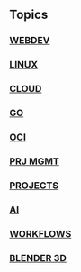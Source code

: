## Topics

### [WEBDEV](WEB/index.md)
### [LINUX](LINUX/index.md)
### [CLOUD](CLOUD/index.md)
### [GO](GO/index.md)
### [OCI](OCI/index.md)
### [PRJ MGMT](PM/index.md)
### [PROJECTS](PROJECTS/index.md)
### [AI](AI/index.md)
### [WORKFLOWS](WF/index.md)
### [BLENDER 3D](BLENDER/index.md)
